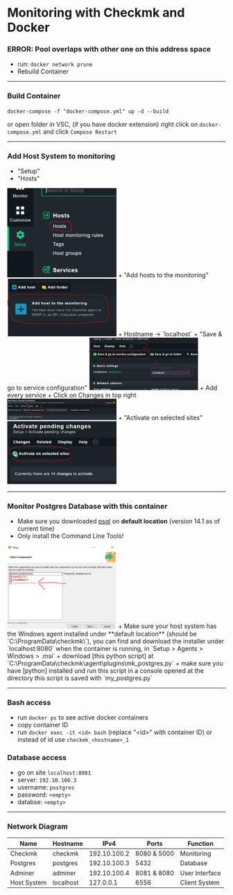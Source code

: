 # Monitoring with Checkmk and Docker
### ERROR: Pool overlaps with other one on this address space
+ run: `docker network prune`
+ Rebuild Container
------------------------
### Build Container
```
docker-compose -f "docker-compose.yml" up -d --build
```
or open folder in VSC, (if you have docker extension) right click on `docker-compose.yml` and click `Compose Restart`

-------------------------
### Add Host System to monitoring
+ "Setup"
+ "Hosts"
<img height="auto" width="50%" src="https://github.com/Nevah5/DockerMonitoring/raw/images/1.png">
+ "Add hosts to the monitoring"
<img height="auto" width="50%" src="https://github.com/Nevah5/DockerMonitoring/raw/images/2.png">
+ Hostname -> `localhost`
+ "Save & go to service configuration"
<img height="auto" width="50%" src="https://github.com/Nevah5/DockerMonitoring/raw/images/3.png">
+ Add every service
+ Click on Changes in top right
<img height="auto" width="50%" src="https://github.com/Nevah5/DockerMonitoring/raw/images/4.png">
+ "Activate on selected sites"
<img height="auto" width="50%" src="https://github.com/Nevah5/DockerMonitoring/raw/images/5.png">

--------------------------
### Monitor Postgres Database with this container
+ Make sure you downloaded [psql] on **default location** (version 14.1 as of current time)
+ Only install the Command Line Tools!
<img height="auto" width="50%" src="https://github.com/Nevah5/DockerMonitoring/raw/images/6.png" alt="This option here!">
+ Make sure your host system has the Windows agent installed under **default location** (should be `C:\ProgramData\checkmk\`), you can find and download the installer under `localhost:8080` when the container is running, in `Setup > Agents > Windows > .msi`
+ download [this python script] at `C:\ProgramData\checkmk\agent\plugins\mk_postgres.py`
+ make sure you have [python] installed und run this script in a console opened at the directory this script is saved with `my_postgres.py`

--------------------------
### Bash access
+ run `docker ps` to see active docker containers
+ copy container ID
+ run `docker exec -it <id> bash` (replace "\<id>" with container ID) or instead of id use `checkmk_<hostname>_1`

### Database access
+ go on site `localhost:8081`
+ server: `192.10.100.3`
+ username: `postgres`
+ password: `<empty>`
+ databse: `<empty>`
--------------------------
### Network Diagram
|Name|Hostname|IPv4|Ports|Function|
|-|-|-|-|-|
|Checkmk|checkmk|192.10.100.2|8080 & 5000|Monitoring|
|Postgres|postgres|192.10.100.3|5432|Database|
|Adminer|adminer|192.10.100.4|8081 & 8080|User Interface|
|Host System|localhost|127.0.0.1|6556|Client System|


[psql]:https://www.enterprisedb.com/downloads/postgres-postgresql-downloads
[this python script]:https://github.com/jrghde/postgresmonitoring/blob/main/mk_postgres.py
[python]:https://www.microsoft.com/en-us/p/python-39/9p7qfqmjrfp7?activetab=pivot:overviewtab
